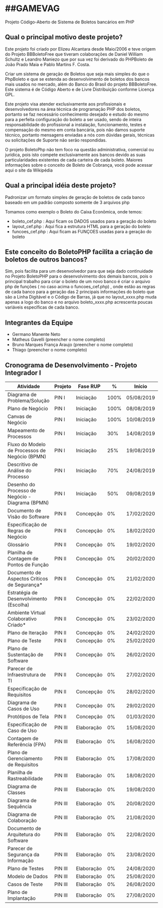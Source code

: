 ##GAMEVAG
=========

Projeto Código-Aberto de Sistema de Boletos bancários em PHP

## Qual o principal motivo deste projeto?
Este projeto foi criado por Elizeu Alcantara desde Maio/2006 e teve origem do Projeto BBBoletoFree que tiveram colaborações de Daniel William Schultz e Leandro Maniezo que por sua vez foi derivado do PHPBoleto de João Prado Maia e Pablo Martins F. Costa.

Criar um sistema de geração de Boletos que seja mais simples do que o PhpBoleto e que se estenda ao desenvolvimento de boletos dos bancos mais usados no mercado, além do Banco do Brasil do projeto BBBoletoFree. Este sistema é de Código Aberto e de Livre Distribuição conforme Licença GPL.

Este projeto visa atender exclusivamente aos profissionais e desenvolvedores na área técnica de programação PHP dos boletos, portanto se faz necessário conhecimento desejado e estudo do mesmo para a perfeita configuração do boleto a ser usado, sendo de inteira responsabilidade do profissional a instalação, funcionamento, testes e compensação do mesmo em conta bancária, pois não damos suporte técnico, portanto mensagens enviadas a nós com dúvidas gerais, técnicas ou solicitações de Suporte não serão respondidas.

O projeto BoletoPhp não tem foco na questão administrativa, comercial ou jurídica, pois isto compete exclusivamente aos bancos devido as suas particularidades existentes de cada carteira de cada boleto. Maiores informações sobre o conceito de Boleto de Cobrança, você pode acessar aqui o site da Wikipédia

## Qual a principal idéia deste projeto?
Padronizar um formato simples de geração de boletos de cada banco baseado em um padrão composto somente de 3 arquivos php

Tomamos como exemplo o Boleto do Caixa Econômica, onde temos:

- boleto_cef.php : Aqui ficam os DADOS usados para a geração do boleto
- layout_cef.php : Aqui fica a estrutura HTML para a geração do boleto
- funcoes_cef.php : Aqui ficam as FUNÇOES usadas para a geração do boleto 

## Este conceito do BoletoPHP facilita a criação de boletos de outros bancos?
Sim, pois facilita para um desenvolvedor para que seja dado continuidade no Projeto BoletoPHP para o desenvolvimento dos demais bancos, pois o principal trabalho para criar o boleto de um novo banco é criar o arquivo php de funções ( no caso acima o funcoes_cef.php) , onde estão as regras de cada banco para a geração das 2 principais informações do boleto que são a Linha Digitável e o Código de Barras, já que no layout_xxxx.php muda apenas a logo do banco e no arquivo boleto_xxxx.php acrescenta poucas variáveis específicas de cada banco.

## Integrantes da Equipe
- Germano Manente Neto
- Matheus Gavelli (preencher o nome completo)
- Bruno Marques França Araujo (preencher o nome completo)
- Thiago (preencher o nome completo)

## Cronograma de Desenvolvimento - Projeto Integrador I

| Atividade                                       | Projeto | Fase RUP  |   %  | Início     | Término    |
|-------------------------------------------------|---------|-----------|------|------------|------------|
|Diagrama de Problema/Solução                     | PIN I   | Iniciação | 100% | 05/08/2019 | 08/08/2019 |
|Plano de Negócio                                 | PIN I   | Iniciação | 100% | 08/08/2019 | 10/08/2019 |
|Canvas de Negócio                                | PIN I   | Iniciação | 100% | 10/08/2019 | 14/08/2019 |
|Mapeamento de Processos                          | PIN I   | Iniciação | 30%  | 14/08/2019 | 19/08/2019 |
|Fluxo do Modelo de Processos de Negócio (BPMN)   | PIN I   | Iniciação | 25%  | 19/08/2019 | 24/08/2019 |
|Descritivo de Análise do Processo                | PIN I   | Iniciação | 70%  | 24/08/2019 | 29/08/2019 |
|Desenho do Processo de Negócio - Diagrama (BPMN) | PIN I   | Iniciação | 50%  | 09/08/2019 | 11/08/2019 |
|Documento de Visão do Software	                  | PIN II  | Concepção | 0%   | 17/02/2020 | 30/06/2020 |
|Especificação de Regras de Negócio	              | PIN II  | Concepção | 0%   | 18/02/2020 | 01/07/2020 |
|Glossário                                        | PIN II  | Concepção | 0%   | 19/02/2020 | 02/07/2020 |
|Planilha de Contagem de Pontos de Função         | PIN II  | Concepção | 0%   | 20/02/2020 | 03/07/2020 |
|Documento de Aspectos Críticos de Segurança*     | PIN II  | Concepção | 0%   | 21/02/2020 | 04/07/2020 |
|Estratégia de Desenvolvimento (Escolha)          | PIN II  | Concepção | 0%   | 22/02/2020 | 05/07/2020 |
|Ambiente Virtual Colaborativo Criado*	          | PIN II  | Concepção | 0%   | 23/02/2020 | 06/07/2020 |
|Plano de Iteração                                | PIN II  | Concepção | 0%   | 24/02/2020 | 07/07/2020 |
|Plano de Teste                                   | PIN II  | Concepção | 0%   | 25/02/2020 | 08/07/2020 |
|Plano de Sustentação de Software                 | PIN II  | Concepção | 0%   | 26/02/2020 | 09/07/2020 |
|Parecer de Infraestrutura de TI                  | PIN II  | Concepção | 0%   | 27/02/2020 | 10/07/2020 |
|Especificação de Requisitos                      | PIN II  | Concepção | 0%   | 28/02/2020 | 11/07/2020 |
|Diagrama de Casos de Uso                         | PIN II  | Concepção | 0%   | 29/02/2020 | 12/07/2020 |
|Protótipos de Tela  	                          | PIN II  | Concepção | 0%   | 01/03/2020 | 13/07/2020 |
|Especificação de Caso de Uso                     | PIN III | Elaboração| 0%   | 15/08/2020 | 13/12/2020 |
|Contagem de Referência (FPA)                     | PIN III | Elaboração| 0%   | 16/08/2020 | 14/12/2020 |
|Plano de Gerenciamento de Requisitos             | PIN III | Elaboração| 0%   | 17/08/2020 | 15/12/2020 |
|Planilha de Rastreabilidade                      | PIN III | Elaboração| 0%   | 18/08/2020 | 16/12/2020 |
|Diagrama de Classes                              | PIN III | Elaboração| 0%   | 19/08/2020 | 17/12/2020 |
|Diagrama de Sequência                            | PIN III | Elaboração| 0%   | 20/08/2020 | 18/12/2020 |
|Diagrama de Colaboração                          | PIN III | Elaboração| 0%   | 21/08/2020 | 19/12/2020 |
|Documento de Arquitetura do Software             | PIN III | Elaboração| 0%   | 22/08/2020 | 20/12/2020 |
|Parecer de Segurança da Informação               | PIN III | Elaboração| 0%   | 23/08/2020 | 21/12/2020 |
|Plano de Testes                                  | PIN III | Elaboração| 0%   | 24/08/2020 | 22/12/2020 |
|Modelo de Dados                                  | PIN III | Elaboração| 0%   | 25/08/2020 | 23/12/2020 |
|Casos de Teste                                   | PIN III | Elaboração| 0%   | 26/08/2020 | 24/12/2020 |
|Plano de Implantação                             | PIN III | Elaboração| 0%   | 27/08/2020 | 25/12/2020 |

